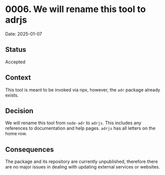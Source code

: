 # 0006. We will rename this tool to adrjs

Date: 2025-01-07

## Status

Accepted

## Context
This tool is meant to be invoked via npx, however, the `adr` package already
exists.

## Decision
We will rename this tool from `node-adr` to `adrjs`. This includes any references
to documentation and help pages. `adrjs` has all letters on the home row.

## Consequences
The package and its repository are currently unpublished, therefore there are
no major issues in dealing with updating external services or websites.
